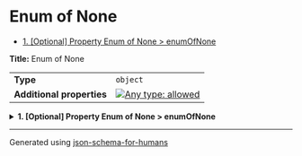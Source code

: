 # Enum of None

- [1. [Optional] Property Enum of None > enumOfNone](#enumOfNone-4e6f6e65)

**Title:** Enum of None

|                           |                                                                                                                                   |
| ------------------------- | --------------------------------------------------------------------------------------------------------------------------------- |
| **Type**                  | `object`                                                                                                                          |
| **Additional properties** | [![Any type: allowed](https://img.shields.io/badge/Any%20type-allowed-green)](# "Additional Properties of any type are allowed.") |

<details>
<summary><strong> <a name="enumOfNone-4e6f6e65"></a>1. [Optional] Property Enum of None > enumOfNone</strong>  

</summary>
<blockquote>

|          |                  |
| -------- | ---------------- |
| **Type** | `enum (of null)` |

**Description:** enumOfNone

Must be one of:
* null

</blockquote>
</details>

----------------------------------------------------------------------------------------------------------------------------
Generated using [json-schema-for-humans](https://github.com/coveooss/json-schema-for-humans)